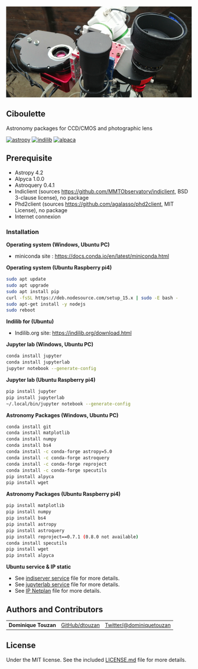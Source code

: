 ![CIBOULETTE](title.png?raw=true "Ciboulette") 
## Ciboulette
Astronomy packages for CCD/CMOS and photographic lens

[![astropy](http://img.shields.io/badge/powered%20by-AstroPy-orange.svg?style=flat)](http://www.astropy.org/) 
[![indilib](http://img.shields.io/badge/powered%20by-Indilib-orange.svg?style=flat)](http://www.indilib.org)
[![alpaca](http://img.shields.io/badge/powered%20by-Alpaca-orange.svg?style=flat)](https://ascom-standards.org/Developer/Alpaca.htm) 

## Prerequisite
  - Astropy 4.2
  - Alpyca 1.0.0
  - Astroquery 0.4.1
  - Indiclient (sources https://github.com/MMTObservatory/indiclient, BSD 3-clause license), no package 
  - Phd2client (sources https://github.com/agalasso/phd2client, MIT License), no package 
  - Internet connexion

### Installation
**Operating system (Windows, Ubuntu PC)**
  - miniconda site : https://docs.conda.io/en/latest/miniconda.html

**Operating system (Ubuntu Raspberry pi4)**
```sh
sudo apt update
sudo apt upgrade
sudo apt install pip
curl -fsSL https://deb.nodesource.com/setup_15.x | sudo -E bash -
sudo apt-get install -y nodejs
sudo reboot
```

**Indilib for (Ubuntu)**
  
  - Indilib.org site: https://indilib.org/download.html

**Jupyter lab (Windows, Ubuntu PC)**
```sh
conda install jupyter
conda install jupyterlab
jupyter notebook --generate-config
```      

**Jupyter lab (Ubuntu Raspberry pi4)**
```sh
pip install jupyter
pip install jupyterlab
~/.local/bin/jupyter notebook --generate-config
```      

**Astronomy Packages (Windows, Ubuntu PC)**
```sh
conda install git
conda install matplotlib
conda install numpy
conda install bs4
conda install -c conda-forge astropy=5.0
conda install -c conda-forge astroquery
conda install -c conda-forge reproject
conda install -c conda-forge specutils
pip install alpyca
pip install wget
```      

**Astronomy Packages (Ubuntu Raspberry pi4)**
```sh
pip install matplotlib
pip install numpy
pip install bs4
pip install astropy
pip install astroquery
pip install reproject==0.7.1 (0.8.0 not available)
conda install specutils
pip install wget
pip install alpyca
```      

**Ubuntu service & IP static**

  - See [indiserver service](./configuration/indiserver.service) file for more details.
  - See [jupyterlab service](./configuration/jupyterlab.service) file for more details.
  - See [IP Netplan](./configuration/ip.netplan) file for more details.


## Authors and Contributors

<table><tbody>
<tr><th align="left">Dominique Touzan</th><td><a href="https://github.com/dtouzan/ciboulette">GitHub/dtouzan</a></td><td><a href="http://twitter.com/dominiquetouzan">Twitter/@dominiquetouzan</a></td></tr>
</tbody></table>


## License

Under the MIT license. See the included [LICENSE.md](./LICENSE.md) file for more details.
